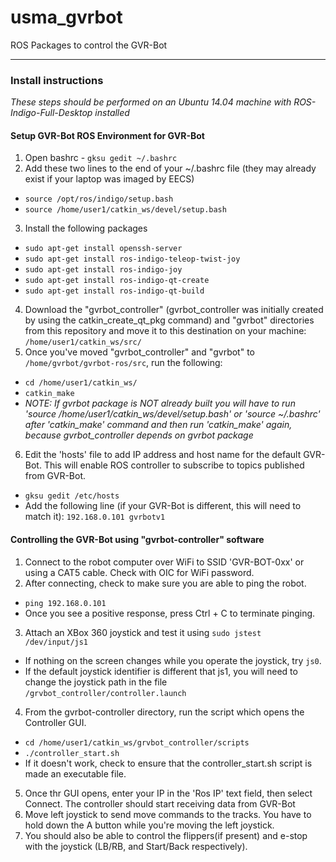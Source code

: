 # usma_gvrbot
ROS Packages to control the GVR-Bot
***************************************************************************
### Install instructions
*These steps should be performed on an Ubuntu 14.04 machine with ROS-Indigo-Full-Desktop installed*
#### Setup GVR-Bot ROS Environment for GVR-Bot
1. Open bashrc - `gksu gedit ~/.bashrc`
2. Add these two lines to the end of your ~/.bashrc file (they may already exist if your laptop was imaged by EECS)
- `source /opt/ros/indigo/setup.bash`
- `source /home/user1/catkin_ws/devel/setup.bash`
3. Install the following packages
- `sudo apt-get install openssh-server`
- `sudo apt-get install ros-indigo-teleop-twist-joy`
- `sudo apt-get install ros-indigo-joy`
- `sudo apt-get install ros-indigo-qt-create`
- `sudo apt-get install ros-indigo-qt-build`
4. Download the "gvrbot_controller" (gvrbot_controller was initially created by using the catkin_create_qt_pkg command) and "gvrbot" directories from this repository and move it to this destination on your machine: `/home/user1/catkin_ws/src/`
5. Once you've moved "gvrbot_controller" and "gvrbot" to `/home/gvrbot/gvrbot-ros/src`, run the following:
- `cd /home/user1/catkin_ws/ `
- `catkin_make`
- *NOTE: If gvrbot package is NOT already built you will have to run 'source /home/user1/catkin_ws/devel/setup.bash' or 'source ~/.bashrc' after 'catkin_make' command and then run 'catkin_make' again, because gvrbot_controller depends on gvrbot package*
6. Edit the 'hosts' file to add IP address and host name for the default GVR-Bot. This will enable ROS controller to subscribe to topics published from GVR-Bot.
- `gksu gedit /etc/hosts`    
- Add the following line (if your GVR-Bot is different, this will need to match it): `192.168.0.101 gvrbotv1`

#### Controlling the GVR-Bot using "gvrbot-controller" software
1. Connect to the robot computer over WiFi to SSID 'GVR-BOT-0xx' or using a CAT5 cable. Check with OIC for WiFi password.
2. After connecting, check to make sure you are able to ping the robot. 
- `ping 192.168.0.101`
- Once you see a positive response, press Ctrl + C to terminate pinging.
3. Attach an XBox 360 joystick and test it using `sudo jstest /dev/input/js1`
- If nothing on the screen changes while you operate the joystick, try `js0`. 
- If the default joystick identifier is different that js1, you will need to change the joystick path in the file `/grvbot_controller/controller.launch`
4. From the gvrbot-controller directory, run the script which opens the Controller GUI.
- `cd /home/user1/catkin_ws/grvbot_controller/scripts`
- `./controller_start.sh`
- If it doesn't work, check to ensure that the controller_start.sh script is made an executable file. 
5. Once thr GUI opens, enter your IP in the 'Ros IP' text field, then select Connect. The controller should start receiving data from GVR-Bot
6. Move left joystick to send move commands to the tracks. You have to hold down the A button while you're moving the left joystick.
7. You should also be able to control the flippers(if present) and e-stop with the joystick (LB/RB, and Start/Back respectively).
